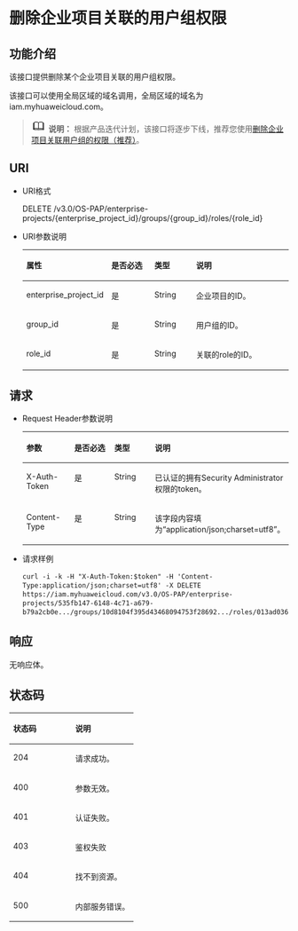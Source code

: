 # 删除企业项目关联的用户组权限<a name="iam_02_0517"></a>

## 功能介绍<a name="section495175389414"></a>

该接口提供删除某个企业项目关联的用户组权限。

该接口可以使用全局区域的域名调用，全局区域的域名为iam.myhuaweicloud.com。

>![](public_sys-resources/icon-note.gif) **说明：** 
>根据产品迭代计划，该接口将逐步下线，推荐您使用[删除企业项目关联用户组的权限（推荐）](删除企业项目关联用户组的权限（推荐）.md)。

## URI<a name="section766161795017"></a>

-   URI格式

    DELETE /v3.0/OS-PAP/enterprise-projects/\{enterprise\_project\_id\}/groups/\{group\_id\}/roles/\{role\_id\}

-   URI参数说明

    <a name="table9668172501"></a>
    <table><thead align="left"><tr id="row15661817115013"><th class="cellrowborder" valign="top" width="19.36%" id="mcps1.1.5.1.1"><p id="p06721795019"><a name="p06721795019"></a><a name="p06721795019"></a>属性</p>
    </th>
    <th class="cellrowborder" valign="top" width="19.24%" id="mcps1.1.5.1.2"><p id="p36720176506"><a name="p36720176506"></a><a name="p36720176506"></a>是否必选</p>
    </th>
    <th class="cellrowborder" valign="top" width="17.05%" id="mcps1.1.5.1.3"><p id="p0676177507"><a name="p0676177507"></a><a name="p0676177507"></a>类型</p>
    </th>
    <th class="cellrowborder" valign="top" width="44.35%" id="mcps1.1.5.1.4"><p id="p767817175012"><a name="p767817175012"></a><a name="p767817175012"></a>说明</p>
    </th>
    </tr>
    </thead>
    <tbody><tr id="row1967161765014"><td class="cellrowborder" valign="top" width="19.36%" headers="mcps1.1.5.1.1 "><p id="p156751718501"><a name="p156751718501"></a><a name="p156751718501"></a>enterprise_project_id</p>
    </td>
    <td class="cellrowborder" valign="top" width="19.24%" headers="mcps1.1.5.1.2 "><p id="p156731705010"><a name="p156731705010"></a><a name="p156731705010"></a>是</p>
    </td>
    <td class="cellrowborder" valign="top" width="17.05%" headers="mcps1.1.5.1.3 "><p id="p5671517125013"><a name="p5671517125013"></a><a name="p5671517125013"></a>String</p>
    </td>
    <td class="cellrowborder" valign="top" width="44.35%" headers="mcps1.1.5.1.4 "><p id="p146761719502"><a name="p146761719502"></a><a name="p146761719502"></a>企业项目的ID。</p>
    </td>
    </tr>
    <tr id="row823010224515"><td class="cellrowborder" valign="top" width="19.36%" headers="mcps1.1.5.1.1 "><p id="p176032284513"><a name="p176032284513"></a><a name="p176032284513"></a>group_id</p>
    </td>
    <td class="cellrowborder" valign="top" width="19.24%" headers="mcps1.1.5.1.2 "><p id="p5230172211517"><a name="p5230172211517"></a><a name="p5230172211517"></a>是</p>
    </td>
    <td class="cellrowborder" valign="top" width="17.05%" headers="mcps1.1.5.1.3 "><p id="p1923018229513"><a name="p1923018229513"></a><a name="p1923018229513"></a>String</p>
    </td>
    <td class="cellrowborder" valign="top" width="44.35%" headers="mcps1.1.5.1.4 "><p id="p1823072220511"><a name="p1823072220511"></a><a name="p1823072220511"></a>用户组的ID。</p>
    </td>
    </tr>
    <tr id="row175751656192018"><td class="cellrowborder" valign="top" width="19.36%" headers="mcps1.1.5.1.1 "><p id="p2575656122015"><a name="p2575656122015"></a><a name="p2575656122015"></a>role_id</p>
    </td>
    <td class="cellrowborder" valign="top" width="19.24%" headers="mcps1.1.5.1.2 "><p id="p657515642017"><a name="p657515642017"></a><a name="p657515642017"></a>是</p>
    </td>
    <td class="cellrowborder" valign="top" width="17.05%" headers="mcps1.1.5.1.3 "><p id="p55751856172014"><a name="p55751856172014"></a><a name="p55751856172014"></a>String</p>
    </td>
    <td class="cellrowborder" valign="top" width="44.35%" headers="mcps1.1.5.1.4 "><p id="p257585612206"><a name="p257585612206"></a><a name="p257585612206"></a>关联的role的ID。</p>
    </td>
    </tr>
    </tbody>
    </table>


## 请求<a name="section1437107585444"></a>

-   Request Header参数说明

    <a name="zh-cn_topic_0032920307_table21736211"></a>
    <table><thead align="left"><tr id="zh-cn_topic_0032920307_row48433347"><th class="cellrowborder" valign="top" width="19.09%" id="mcps1.1.5.1.1"><p id="zh-cn_topic_0032920307_p30787047"><a name="zh-cn_topic_0032920307_p30787047"></a><a name="zh-cn_topic_0032920307_p30787047"></a>参数</p>
    </th>
    <th class="cellrowborder" valign="top" width="19.57%" id="mcps1.1.5.1.2"><p id="zh-cn_topic_0032920307_p10722842"><a name="zh-cn_topic_0032920307_p10722842"></a><a name="zh-cn_topic_0032920307_p10722842"></a>是否必选</p>
    </th>
    <th class="cellrowborder" valign="top" width="17.26%" id="mcps1.1.5.1.3"><p id="zh-cn_topic_0032920307_p63243911"><a name="zh-cn_topic_0032920307_p63243911"></a><a name="zh-cn_topic_0032920307_p63243911"></a>类型</p>
    </th>
    <th class="cellrowborder" valign="top" width="44.080000000000005%" id="mcps1.1.5.1.4"><p id="zh-cn_topic_0032920307_p22483156"><a name="zh-cn_topic_0032920307_p22483156"></a><a name="zh-cn_topic_0032920307_p22483156"></a>说明</p>
    </th>
    </tr>
    </thead>
    <tbody><tr id="zh-cn_topic_0032920307_row39604502"><td class="cellrowborder" valign="top" width="19.09%" headers="mcps1.1.5.1.1 "><p id="zh-cn_topic_0032920307_p53848109"><a name="zh-cn_topic_0032920307_p53848109"></a><a name="zh-cn_topic_0032920307_p53848109"></a>X-Auth-Token</p>
    </td>
    <td class="cellrowborder" valign="top" width="19.57%" headers="mcps1.1.5.1.2 "><p id="zh-cn_topic_0032920307_p66729601"><a name="zh-cn_topic_0032920307_p66729601"></a><a name="zh-cn_topic_0032920307_p66729601"></a>是</p>
    </td>
    <td class="cellrowborder" valign="top" width="17.26%" headers="mcps1.1.5.1.3 "><p id="zh-cn_topic_0032920307_p36388601"><a name="zh-cn_topic_0032920307_p36388601"></a><a name="zh-cn_topic_0032920307_p36388601"></a>String</p>
    </td>
    <td class="cellrowborder" valign="top" width="44.080000000000005%" headers="mcps1.1.5.1.4 "><p id="p55420632111736"><a name="p55420632111736"></a><a name="p55420632111736"></a>已认证的拥有Security Administrator权限的token。</p>
    </td>
    </tr>
    <tr id="row16389155613310"><td class="cellrowborder" valign="top" width="19.09%" headers="mcps1.1.5.1.1 "><p id="p2390956934"><a name="p2390956934"></a><a name="p2390956934"></a>Content-Type</p>
    </td>
    <td class="cellrowborder" valign="top" width="19.57%" headers="mcps1.1.5.1.2 "><p id="p1572764747"><a name="p1572764747"></a><a name="p1572764747"></a>是</p>
    </td>
    <td class="cellrowborder" valign="top" width="17.26%" headers="mcps1.1.5.1.3 "><p id="p15727124941"><a name="p15727124941"></a><a name="p15727124941"></a>String</p>
    </td>
    <td class="cellrowborder" valign="top" width="44.080000000000005%" headers="mcps1.1.5.1.4 "><p id="p11390556334"><a name="p11390556334"></a><a name="p11390556334"></a>该字段内容填为“application/json;charset=utf8”。</p>
    </td>
    </tr>
    </tbody>
    </table>


-   请求样例

    ```
    curl -i -k -H "X-Auth-Token:$token" -H 'Content-Type:application/json;charset=utf8' -X DELETE https://iam.myhuaweicloud.com/v3.0/OS-PAP/enterprise-projects/535fb147-6148-4c71-a679-b79a2cb0e.../groups/10d8104f395d43468094753f28692.../roles/013ad036ee4c4d108327f02cbb479...
    ```


## 响应<a name="section10309172911111"></a>

无响应体。

## 状态码<a name="section5556784894735"></a>

<a name="table847863015324"></a>
<table><thead align="left"><tr id="row1047923010323"><th class="cellrowborder" valign="top" width="50%" id="mcps1.1.3.1.1"><p id="p147913300329"><a name="p147913300329"></a><a name="p147913300329"></a>状态码</p>
</th>
<th class="cellrowborder" valign="top" width="50%" id="mcps1.1.3.1.2"><p id="p148033015321"><a name="p148033015321"></a><a name="p148033015321"></a>说明</p>
</th>
</tr>
</thead>
<tbody><tr id="row164801130183211"><td class="cellrowborder" valign="top" width="50%" headers="mcps1.1.3.1.1 "><p id="p134811230123216"><a name="p134811230123216"></a><a name="p134811230123216"></a>204</p>
</td>
<td class="cellrowborder" valign="top" width="50%" headers="mcps1.1.3.1.2 "><p id="p5481330173216"><a name="p5481330173216"></a><a name="p5481330173216"></a>请求成功。</p>
</td>
</tr>
<tr id="row84811330193215"><td class="cellrowborder" valign="top" width="50%" headers="mcps1.1.3.1.1 "><p id="p14811730113214"><a name="p14811730113214"></a><a name="p14811730113214"></a>400</p>
</td>
<td class="cellrowborder" valign="top" width="50%" headers="mcps1.1.3.1.2 "><p id="p17481143012327"><a name="p17481143012327"></a><a name="p17481143012327"></a>参数无效。</p>
</td>
</tr>
<tr id="row114811630173215"><td class="cellrowborder" valign="top" width="50%" headers="mcps1.1.3.1.1 "><p id="p13481103083218"><a name="p13481103083218"></a><a name="p13481103083218"></a>401</p>
</td>
<td class="cellrowborder" valign="top" width="50%" headers="mcps1.1.3.1.2 "><p id="p14482153043213"><a name="p14482153043213"></a><a name="p14482153043213"></a>认证失败。</p>
</td>
</tr>
<tr id="row1048213307324"><td class="cellrowborder" valign="top" width="50%" headers="mcps1.1.3.1.1 "><p id="p748213306327"><a name="p748213306327"></a><a name="p748213306327"></a>403</p>
</td>
<td class="cellrowborder" valign="top" width="50%" headers="mcps1.1.3.1.2 "><p id="p1148283043216"><a name="p1148283043216"></a><a name="p1148283043216"></a>鉴权失败</p>
</td>
</tr>
<tr id="row1948211306328"><td class="cellrowborder" valign="top" width="50%" headers="mcps1.1.3.1.1 "><p id="p8482153033212"><a name="p8482153033212"></a><a name="p8482153033212"></a>404</p>
</td>
<td class="cellrowborder" valign="top" width="50%" headers="mcps1.1.3.1.2 "><p id="p5482830133210"><a name="p5482830133210"></a><a name="p5482830133210"></a>找不到资源。</p>
</td>
</tr>
<tr id="row1281919125513"><td class="cellrowborder" valign="top" width="50%" headers="mcps1.1.3.1.1 "><p id="p1799412115478"><a name="p1799412115478"></a><a name="p1799412115478"></a>500</p>
</td>
<td class="cellrowborder" valign="top" width="50%" headers="mcps1.1.3.1.2 "><p id="p109947111474"><a name="p109947111474"></a><a name="p109947111474"></a>内部服务错误。</p>
</td>
</tr>
</tbody>
</table>

